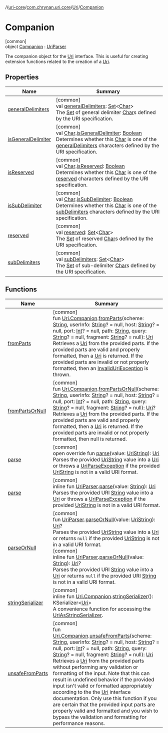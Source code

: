 //[uri-core](../../../../index.md)/[com.chrynan.uri.core](../../index.md)/[Uri](../index.md)/[Companion](index.md)

# Companion

[common]\
object [Companion](index.md) : [UriParser](../../-uri-parser/index.md)

The companion object for the [Uri](../index.md) interface. This is useful for creating extension functions related to the creation of a [Uri](../index.md).

## Properties

| Name | Summary |
|---|---|
| [generalDelimiters](general-delimiters.md) | [common]<br>val [generalDelimiters](general-delimiters.md): [Set](https://kotlinlang.org/api/core/kotlin-stdlib/kotlin.collections/-set/index.html)&lt;[Char](https://kotlinlang.org/api/core/kotlin-stdlib/kotlin/-char/index.html)&gt;<br>The [Set](https://kotlinlang.org/api/core/kotlin-stdlib/kotlin.collections/-set/index.html) of general delimiter [Char](https://kotlinlang.org/api/core/kotlin-stdlib/kotlin/-char/index.html)s defined by the URI specification. |
| [isGeneralDelimiter](is-general-delimiter.md) | [common]<br>val [Char](https://kotlinlang.org/api/core/kotlin-stdlib/kotlin/-char/index.html).[isGeneralDelimiter](is-general-delimiter.md): [Boolean](https://kotlinlang.org/api/core/kotlin-stdlib/kotlin/-boolean/index.html)<br>Determines whether this [Char](https://kotlinlang.org/api/core/kotlin-stdlib/kotlin/-char/index.html) is one of the [generalDelimiters](general-delimiters.md) characters defined by the URI specification. |
| [isReserved](is-reserved.md) | [common]<br>val [Char](https://kotlinlang.org/api/core/kotlin-stdlib/kotlin/-char/index.html).[isReserved](is-reserved.md): [Boolean](https://kotlinlang.org/api/core/kotlin-stdlib/kotlin/-boolean/index.html)<br>Determines whether this [Char](https://kotlinlang.org/api/core/kotlin-stdlib/kotlin/-char/index.html) is one of the [reserved](reserved.md) characters defined by the URI specification. |
| [isSubDelimiter](is-sub-delimiter.md) | [common]<br>val [Char](https://kotlinlang.org/api/core/kotlin-stdlib/kotlin/-char/index.html).[isSubDelimiter](is-sub-delimiter.md): [Boolean](https://kotlinlang.org/api/core/kotlin-stdlib/kotlin/-boolean/index.html)<br>Determines whether this [Char](https://kotlinlang.org/api/core/kotlin-stdlib/kotlin/-char/index.html) is one of the [subDelimiters](sub-delimiters.md) characters defined by the URI specification. |
| [reserved](reserved.md) | [common]<br>val [reserved](reserved.md): [Set](https://kotlinlang.org/api/core/kotlin-stdlib/kotlin.collections/-set/index.html)&lt;[Char](https://kotlinlang.org/api/core/kotlin-stdlib/kotlin/-char/index.html)&gt;<br>The [Set](https://kotlinlang.org/api/core/kotlin-stdlib/kotlin.collections/-set/index.html) of reserved [Char](https://kotlinlang.org/api/core/kotlin-stdlib/kotlin/-char/index.html)s defined by the URI specification. |
| [subDelimiters](sub-delimiters.md) | [common]<br>val [subDelimiters](sub-delimiters.md): [Set](https://kotlinlang.org/api/core/kotlin-stdlib/kotlin.collections/-set/index.html)&lt;[Char](https://kotlinlang.org/api/core/kotlin-stdlib/kotlin/-char/index.html)&gt;<br>The [Set](https://kotlinlang.org/api/core/kotlin-stdlib/kotlin.collections/-set/index.html) of sub-delimiter [Char](https://kotlinlang.org/api/core/kotlin-stdlib/kotlin/-char/index.html)s defined by the URI specification. |

## Functions

| Name | Summary |
|---|---|
| [fromParts](../../from-parts.md) | [common]<br>fun [Uri.Companion](index.md).[fromParts](../../from-parts.md)(scheme: [String](https://kotlinlang.org/api/core/kotlin-stdlib/kotlin/-string/index.html), userInfo: [String](https://kotlinlang.org/api/core/kotlin-stdlib/kotlin/-string/index.html)? = null, host: [String](https://kotlinlang.org/api/core/kotlin-stdlib/kotlin/-string/index.html)? = null, port: [Int](https://kotlinlang.org/api/core/kotlin-stdlib/kotlin/-int/index.html)? = null, path: [String](https://kotlinlang.org/api/core/kotlin-stdlib/kotlin/-string/index.html), query: [String](https://kotlinlang.org/api/core/kotlin-stdlib/kotlin/-string/index.html)? = null, fragment: [String](https://kotlinlang.org/api/core/kotlin-stdlib/kotlin/-string/index.html)? = null): [Uri](../index.md)<br>Retrieves a [Uri](../index.md) from the provided parts. If the provided parts are valid and properly formatted, then a [Uri](../index.md) is returned. If the provided parts are invalid or not properly formatted, then an [InvalidUriException](../../-invalid-uri-exception/index.md) is thrown. |
| [fromPartsOrNull](../../from-parts-or-null.md) | [common]<br>fun [Uri.Companion](index.md).[fromPartsOrNull](../../from-parts-or-null.md)(scheme: [String](https://kotlinlang.org/api/core/kotlin-stdlib/kotlin/-string/index.html), userInfo: [String](https://kotlinlang.org/api/core/kotlin-stdlib/kotlin/-string/index.html)? = null, host: [String](https://kotlinlang.org/api/core/kotlin-stdlib/kotlin/-string/index.html)? = null, port: [Int](https://kotlinlang.org/api/core/kotlin-stdlib/kotlin/-int/index.html)? = null, path: [String](https://kotlinlang.org/api/core/kotlin-stdlib/kotlin/-string/index.html), query: [String](https://kotlinlang.org/api/core/kotlin-stdlib/kotlin/-string/index.html)? = null, fragment: [String](https://kotlinlang.org/api/core/kotlin-stdlib/kotlin/-string/index.html)? = null): [Uri](../index.md)?<br>Retrieves a [Uri](../index.md) from the provided parts. If the provided parts are valid and properly formatted, then a [Uri](../index.md) is returned. If the provided parts are invalid or not properly formatted, then null is returned. |
| [parse](../../-uri-parser/parse.md) | [common]<br>open override fun [parse](../../-uri-parser/parse.md)(value: [UriString](../../-uri-string/index.md)): [Uri](../index.md)<br>Parses the provided [UriString](../../-uri-string/index.md) value into a [Uri](../index.md) or throws a [UriParseException](../../-uri-parse-exception/index.md) if the provided [UriString](../../-uri-string/index.md) is not in a valid URI format. |
| [parse](../../parse.md) | [common]<br>inline fun [UriParser](../../-uri-parser/index.md).[parse](../../parse.md)(value: [String](https://kotlinlang.org/api/core/kotlin-stdlib/kotlin/-string/index.html)): [Uri](../index.md)<br>Parses the provided URI [String](https://kotlinlang.org/api/core/kotlin-stdlib/kotlin/-string/index.html) value into a [Uri](../index.md) or throws a [UriParseException](../../-uri-parse-exception/index.md) if the provided [UriString](../../-uri-string/index.md) is not in a valid URI format. |
| [parseOrNull](../../parse-or-null.md) | [common]<br>fun [UriParser](../../-uri-parser/index.md).[parseOrNull](../../parse-or-null.md)(value: [UriString](../../-uri-string/index.md)): [Uri](../index.md)?<br>Parses the provided [UriString](../../-uri-string/index.md) value into a [Uri](../index.md) or returns `null` if the provided [UriString](../../-uri-string/index.md) is not in a valid URI format.<br>[common]<br>inline fun [UriParser](../../-uri-parser/index.md).[parseOrNull](../../parse-or-null.md)(value: [String](https://kotlinlang.org/api/core/kotlin-stdlib/kotlin/-string/index.html)): [Uri](../index.md)?<br>Parses the provided URI [String](https://kotlinlang.org/api/core/kotlin-stdlib/kotlin/-string/index.html) value into a [Uri](../index.md) or returns `null` if the provided URI [String](https://kotlinlang.org/api/core/kotlin-stdlib/kotlin/-string/index.html) is not in a valid URI format. |
| [stringSerializer](../../string-serializer.md) | [common]<br>inline fun [Uri.Companion](index.md).[stringSerializer](../../string-serializer.md)(): KSerializer&lt;[Uri](../index.md)&gt;<br>A convenience function for accessing the [UriAsStringSerializer](../../-uri-as-string-serializer/index.md). |
| [unsafeFromParts](../../unsafe-from-parts.md) | [common]<br>fun [Uri.Companion](index.md).[unsafeFromParts](../../unsafe-from-parts.md)(scheme: [String](https://kotlinlang.org/api/core/kotlin-stdlib/kotlin/-string/index.html), userInfo: [String](https://kotlinlang.org/api/core/kotlin-stdlib/kotlin/-string/index.html)? = null, host: [String](https://kotlinlang.org/api/core/kotlin-stdlib/kotlin/-string/index.html)? = null, port: [Int](https://kotlinlang.org/api/core/kotlin-stdlib/kotlin/-int/index.html)? = null, path: [String](https://kotlinlang.org/api/core/kotlin-stdlib/kotlin/-string/index.html), query: [String](https://kotlinlang.org/api/core/kotlin-stdlib/kotlin/-string/index.html)? = null, fragment: [String](https://kotlinlang.org/api/core/kotlin-stdlib/kotlin/-string/index.html)? = null): [Uri](../index.md)<br>Retrieves a [Uri](../index.md) from the provided parts without performing any validation or formatting of the input. Note that this can result in undefined behavior if the provided input isn't valid or formatted appropriately according to the the [Uri](../index.md) interface documentation. Only use this function if you are certain that the provided input parts are properly valid and formatted and you wish to bypass the validation and formatting for performance reasons. |
